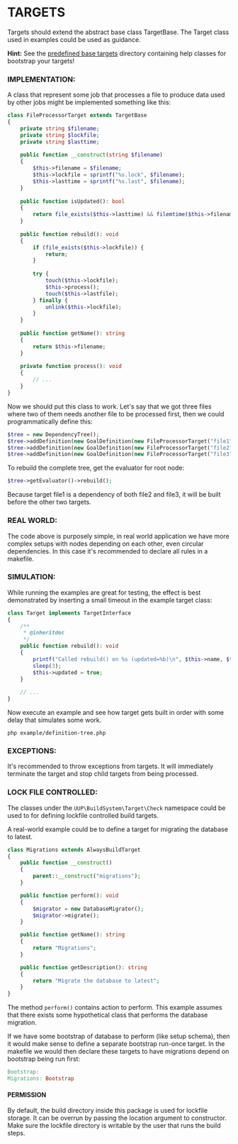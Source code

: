 TARGETS
============================================

Targets should extend the abstract base class TargetBase. The Target class used in examples could be
used as guidance. 

**Hint:** 
See the [predefined base targets](../source/BuildSystem/Target/Check) directory containing help classes for 
bootstrap your targets!

### IMPLEMENTATION:

A class that represent some job that processes a file to produce data used by other jobs might be 
implemented something like this:

```php
class FileProcessorTarget extends TargetBase
{
    private string $filename;
    private string $lockfile;
    private string $lasttime;
    
    public function __construct(string $filename) 
    {
        $this->filename = $filename;
        $this->lockfile = sprintf("%s.lock", $filename);
        $this->lasttime = sprintf("%s.last", $filename);
    }
    
    public function isUpdated(): bool
    {
        return file_exists($this->lasttime) && filemtime($this->filename) < filemtime($this->lasttime);
    }
    
    public function rebuild(): void 
    {
        if (file_exists($this->lockfile)) {
            return;
        }
        
        try {
            touch($this->lockfile);        
            $this->process();     
            touch($this->lastfile);
        } finally {
            unlink($this->lockfile);
        }
    }
    
    public function getName(): string
    {
        return $this->filename;
    }
    
    private function process(): void 
    {        
        // ...
    }
}
```

Now we should put this class to work. Let's say that we got three files where two of them
needs another file to be processed first, then we could programmatically define this:

```php
$tree = new DependencyTree();
$tree->addDefinition(new GoalDefinition(new FileProcessorTarget("file1"));
$tree->addDefinition(new GoalDefinition(new FileProcessorTarget("file2"), ["file1"]);
$tree->addDefinition(new GoalDefinition(new FileProcessorTarget("file3"), ["file1"]);
```

To rebuild the complete tree, get the evaluator for root node:

```php
$tree->getEvaluator()->rebuild();
```

Because target file1 is a dependency of both file2 and file3, it will be built before the other
two targets.

### REAL WORLD:

The code above is purposely simple, in real world application we have more complex setups with
nodes depending on each other, even circular dependencies. In this case it's recommended to declare
all rules in a makefile.

### SIMULATION:

While running the examples are great for testing, the effect is best demonstrated by inserting a
small timeout in the example target class:

```php
class Target implements TargetInterface
{
    /**
     * @inheritdoc
     */
    public function rebuild(): void
    {
        printf("Called rebuild() on %s (updated=%b)\n", $this->name, $this->updated);
        sleep(3);
        $this->updated = true;
    }
    
    // ...
}
```

Now execute an example and see how target gets built in order with some delay that simulates
some work.

```shell
php example/definition-tree.php
```

### EXCEPTIONS:

It's recommended to throw exceptions from targets. It will immediately terminate the target
and stop child targets from being processed.

### LOCK FILE CONTROLLED:

The classes under the `UUP\BuildSystem\Target\Check` namespace could be used to for defining
lockfile controlled build targets.

A real-world example could be to define a target for migrating the database to latest.

```php
class Migrations extends AlwaysBuildTarget
{
    public function __construct()
    {
        parent::__construct("migrations");
    }

    public function perform(): void
    {
        $migrator = new DatabaseMigrator();
        $migrator->migrate();
    }

    public function getName(): string
    {
        return "Migrations";
    }

    public function getDescription(): string
    {
        return "Migrate the database to latest";
    }
}
```

The method `perform()` contains action to perform. This example assumes that there exists some hypothetical
class that performs the database migration. 

If we have some bootstrap of database to perform (like setup schema), then it would make sense to define a 
separate bootstrap run-once target. In the makefile we would then declare these targets to have migrations depend 
on bootstrap being run first:

```makefile
Bootstrap:
Migrations: Bootstrap
```

#### PERMISSION

By default, the build directory inside this package is used for lockfile storage. It can be overrun by passing
the location argument to constructor. Make sure the lockfile directory is writable by the user that runs the 
build steps.
